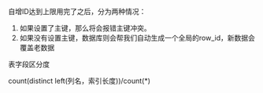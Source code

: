 自增ID达到上限用完了之后，分为两种情况：

1. 如果设置了主键，那么将会报错主键冲突。
2. 如果没有设置主键，数据库则会帮我们自动生成一个全局的row_id，新数据会覆盖老数据



表字段区分度

 count(distinct left(列名，索引长度))/count(*)